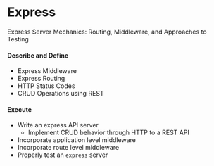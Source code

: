 # Express

Express Server Mechanics: Routing, Middleware, and Approaches to Testing

#### Describe and Define

- Express Middleware
- Express Routing
- HTTP Status Codes
- CRUD Operations using REST

#### Execute

- Write an express API server
  - Implement CRUD behavior through HTTP to a REST API
- Incorporate application level middleware
- Incorporate route level middleware
- Properly test an `express` server

